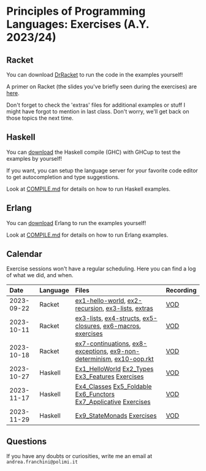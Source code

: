 # Principles of Programming Languages: Exercises (A.Y. 2023/24)
## Racket

You can download [DrRacket](https://download.racket-lang.org/) to run the code in the examples yourself!

A primer on Racket (the slides you've briefly seen during the exercises) are [here](slides/Racket-intro.pdf).

Don't forget to check the 'extras' files for additional examples or stuff I might have forgot to mention in last class. Don't worry, we'll get back on those topics the next time.

## Haskell

You can [download](https://www.haskell.org/downloads/) the Haskell compile (GHC) with GHCup to test the examples by yourself!

If you want, you can setup the language server for your favorite code editor to get autocompletion and type suggestions.

Look at [COMPILE.md](haskell/COMPILE.md) for details on how to run Haskell examples.

## Erlang

You can [download](https://www.erlang.org/downloads) Erlang to run the examples yourself!

Look at [COMPILE.md](erlang/COMPILE.md) for details on how to run Erlang examples.

## Calendar
Exercise sessions won't have a regular scheduling. Here you can find a log of what we did, and when.

| Date     | Language | Files | Recording
|:---------|:---------|:------|:---------
|2023-09-22| Racket   | [ex1-hello-world](racket/ex1-hello-world.rkt), [ex2-recursion](racket/ex2-recursion.rkt), [ex3-lists](racket/ex3-lists.rkt), [extras](racket/2023-09-22-extras.rkt) | [VOD](https://politecnicomilano.webex.com/webappng/sites/politecnicomilano/recording/f32edb503b60103c93b7a2cd50a10612/playback)
|2023-10-11| Racket   | [ex3-lists](racket/ex3-lists.rkt), [ex4-structs](racket/ex4-structs.rkt), [ex5-closures](racket/ex5-closures.rkt), [ex6-macros](racket/ex6-macros), [exercises](racket/2023-10-11-exercises.rkt) | [VOD](https://politecnicomilano.webex.com/webappng/sites/politecnicomilano/recording/74062d914a4f103cadb6f66117d057bb/playback)
|2023-10-18| Racket   | [ex7-continuations](racket/ex7-continuations.rkt), [ex8-exceptions](racket/ex8-exceptions.rkt), [ex9-non-determinism](racket/ex9-non-determinism.rkt), [ex10-oop.rkt](racket/ex10-oop.rkt) | [VOD](https://politecnicomilano.webex.com/webappng/sites/politecnicomilano/recording/357f84084fcf103cafdf76f88f404a10/playback)
|2023-10-27| Haskell  | [Ex1_HelloWorld](haskell/Ex1_HelloWorld.hs) [Ex2_Types](haskell/Ex2_Types.hs) [Ex3_Features](haskell/Ex3_Features.hs) [Exercises](haskell/2023-10-27-exercises.hs) | [VOD](https://politecnicomilano.webex.com/politecnicomilano/ldr.php?RCID=32693e4eadf0cb33ff682ce20b69646e)
2023-11-17 | Haskell | [Ex4_Classes](haskell/Ex4_Classes.hs) [Ex5_Foldable](haskell/Ex5_Foldable.hs) [Ex6_Functors](haskell/Ex6_Functors.hs) [Ex7_Applicative](haskell/Ex7_Applicative.hs) [Exercises](haskell/2023_11_17.hs) | [VOD](https://politecnicomilano.webex.com/webappng/sites/politecnicomilano/recording/82635df1676b103ca7ff26a604139aa8/playback)
|2023-11-29| Haskell | [Ex9_StateMonads](haskell/Ex9_StateMonads.hs) [Exercises](haskell/2023_11_29.hs) | [VOD](https://politecnicomilano.webex.com/webappng/sites/politecnicomilano/recording/8ba9672870d8103cb977b2240e49f628/playback)

## Questions
If you have any doubts or curiosities, write me an email at `andrea.franchini@polimi.it`
